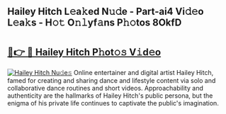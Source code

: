 ## Hailey Hitch L𝚎a𝚔ed N𝚞𝚍e - Part-ai4 Vi𝚍𝚎o L𝚎a𝚔s - H𝚘𝚝 O𝚗𝚕yf𝚊ns P𝚑𝚘tos 8OkfD

# <h2><a href="http://kfej2t.oniu.top/?m=Hailey+Hitch">🔗👉 🔴 Hailey Hitch P𝚑ot𝚘𝚜 V𝚒d𝚎o</a></h2>

[![Hailey Hitch Nu𝚍e𝚜](https://i.imgur.com/0qMVB7G.gif)](http://kfej2t.oniu.top/?m=Hailey+Hitch)
Online entertainer and digital artist Hailey Hitch, famed for creating and sharing dance and lifestyle content via solo and collaborative dance routines and short videos. Approachability and authenticity are the hallmarks of Hailey Hitch's public persona, but the enigma of his private life continues to captivate the public's imagination.  
